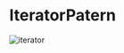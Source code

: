 # IteratorPatern


![iterator](https://user-images.githubusercontent.com/32270127/33743171-f7be5f60-dbab-11e7-96ab-e0c38ba77f54.png)

